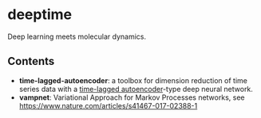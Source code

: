 # deeptime
Deep learning meets molecular dynamics.

## Contents

- **time-lagged-autoencoder**: a toolbox for dimension reduction of time series data with a [time-lagged autoencoder](https://aip.scitation.org/doi/full/10.1063/1.5011399)-type deep neural network.
- **vampnet**: Variational Approach for Markov Processes networks, see https://www.nature.com/articles/s41467-017-02388-1
